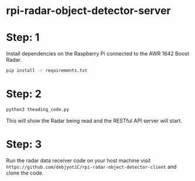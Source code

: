 # rpi-radar-object-detector-server


# Step: 1
  Install dependencies on the Raspberry Pi connected to the AWR 1642 Boost Radar.
  ```bash
  pip install -r requirements.txt
  ```
# Step: 2
  ```bash
  python3 theading_code.py
  ```
  This will show the Radar being read and the RESTful API server will start.  
# Step: 3
  Run the radar data receiver code on your host machine visit ```https://github.com/debjyotiC/rpi-radar-object-detector-client``` and clone the code.

